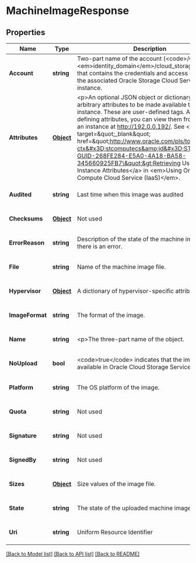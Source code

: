 # MachineImageResponse

## Properties
Name | Type | Description | Notes
------------ | ------------- | ------------- | -------------
**Account** | **string** | Two-part name of the account (&lt;code&gt;/Compute-&lt;em&gt;identity_domain&lt;/em&gt;/cloud_storage&lt;/code&gt; that contains the credentials and access details of the associated Oracle Storage Cloud Service instance. | [optional] [default to null]
**Attributes** | [**Object**](object.md) | &lt;p&gt;An optional JSON object or dictionary of arbitrary attributes to be made available to the instance. These are user-defined tags. After defining attributes, you can view them from within an instance at http://192.0.0.192/. See &lt;a target&#x3D;\&quot;_blank\&quot; href&#x3D;\&quot;http://www.oracle.com/pls/topic/lookup?ctx&#x3D;stcomputecs&amp;id&#x3D;STCSG-GUID-268FE284-E5A0-4A18-BA58-345660925FB7\&quot;&gt;Retrieving User-Defined Instance Attributes&lt;/a&gt; in &lt;em&gt;Using Oracle Compute Cloud Service (IaaS)&lt;/em&gt;. | [optional] [default to null]
**Audited** | **string** | Last time when this image was audited | [optional] [default to null]
**Checksums** | [**Object**](object.md) | Not used | [optional] [default to null]
**ErrorReason** | **string** | Description of the state of the machine image if there is an error. | [optional] [default to null]
**File** | **string** | Name of the machine image file. | [optional] [default to null]
**Hypervisor** | [**Object**](object.md) | A dictionary of hypervisor-specific attributes. | [optional] [default to null]
**ImageFormat** | **string** | The format of the image. | [optional] [default to null]
**Name** | **string** | &lt;p&gt;The three-part name of the object. | [optional] [default to null]
**NoUpload** | **bool** | &lt;code&gt;true&lt;/code&gt; indicates that the image file is available in Oracle Cloud Storage Service. | [optional] [default to null]
**Platform** | **string** | The OS platform of the image. | [optional] [default to null]
**Quota** | **string** | Not used | [optional] [default to null]
**Signature** | **string** | Not used | [optional] [default to null]
**SignedBy** | **string** | Not used | [optional] [default to null]
**Sizes** | [**Object**](object.md) | Size values of the image file. | [optional] [default to null]
**State** | **string** | The state of the uploaded machine image. | [optional] [default to null]
**Uri** | **string** | Uniform Resource Identifier | [optional] [default to null]

[[Back to Model list]](../README.md#documentation-for-models) [[Back to API list]](../README.md#documentation-for-api-endpoints) [[Back to README]](../README.md)


